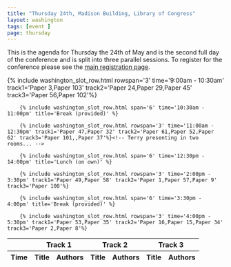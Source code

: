 ```yaml
---
title: "Thursday 24th, Madison Building, Library of Congress"
layout: washington
tags: [event ]
page: thursday
---
```


This is the agenda for Thursday the 24th of May and is the second full day of the conference and is split into three parallel sessions. To register for the conference please see the [main registration page][washington-registration].

<table class="api-table">
  <thead>
    <tr>
      <th></th>
      <th colspan="2">Track 1</th>
      <th colspan="2">Track 2</th>
      <th colspan="2">Track 3</th>
     </tr>
    <tr>
      <th>Time</th>
      <th>Title</th>
      <th>Authors</th>
      <th>Title</th>
      <th>Authors</th>
      <th>Title</th>
      <th>Authors</th>
    </tr>
  </thead>
  <tbody>
        {% include washington_slot_row.html rowspan='3' time='9:00am - 10:30am' track1='Paper 3,Paper 103' track2='Paper 24,Paper 29,Paper 45' track3='Paper 56,Paper 102'%}

        {% include washington_slot_row.html span='6' time='10:30am - 11:00pm' title='Break (provided)' %}

        {% include washington_slot_row.html rowspan='3' time='11:00am - 12:30pm' track1='Paper 47,Paper 32' track2='Paper 61,Paper 52,Paper 62' track3='Paper 101,,Paper 37'%}<!-- Terry presenting in two rooms... -->

        {% include washington_slot_row.html span='6' time='12:30pm - 14:00pm' title='Lunch (on own)' %}

        {% include washington_slot_row.html rowspan='3' time='2:00pm - 3:30pm' track1='Paper 49,Paper 58' track2='Paper 1,Paper 57,Paper 9' track3='Paper 100'%}

        {% include washington_slot_row.html span='6' time='3:30pm - 4:00pm' title='Break (provided)' %}

        {% include washington_slot_row.html rowspan='3' time='4:00pm - 5:30pm' track1='Paper 53,Paper 35' track2='Paper 16,Paper 15,Paper 34' track3='Paper 2,Paper 8'%}
  </tbody>
</table>

[washington-registration]: https://www.eventbrite.com/e/2018-iiif-conference-in-washington-tickets-44377905510
